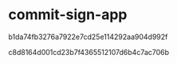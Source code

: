 # commit-sign-app

b1da74fb3276a7922e7cd25e114292aa904d992f

c8d8164d001cd23b7f4365512107d6b4c7ac706b
